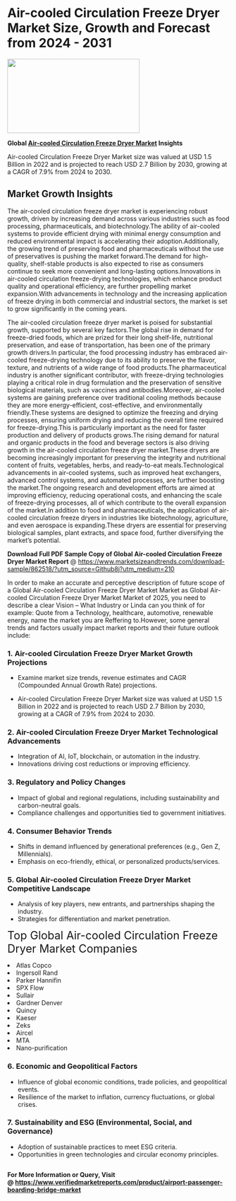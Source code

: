 <H1>Air-cooled Circulation Freeze Dryer Market Size, Growth and Forecast from 2024 - 2031</H1><img class="aligncenter size-medium wp-image-584254" src="https://thirdeyenews.in/wp-content/uploads/2024/09/Global-Market-Research-300x168.jpeg" alt="" width="300" height="168" /><p><strong>Global&nbsp;<a href="https://www.marketsizeandtrends.com/download-sample/862518/?utm_source=Github8j?utm_medium=210">Air-cooled Circulation Freeze Dryer Market</a> Insights</strong></p><p>Air-cooled Circulation Freeze Dryer Market size was valued at USD 1.5 Billion in 2022 and is projected to reach USD 2.7 Billion by 2030, growing at a CAGR of 7.9% from 2024 to 2030.</p><p><h2>Market Growth Insights</h2> <p>The air-cooled circulation freeze dryer market is experiencing robust growth, driven by increasing demand across various industries such as food processing, pharmaceuticals, and biotechnology.The ability of air-cooled systems to provide efficient drying with minimal energy consumption and reduced environmental impact is accelerating their adoption.Additionally, the growing trend of preserving food and pharmaceuticals without the use of preservatives is pushing the market forward.The demand for high-quality, shelf-stable products is also expected to rise as consumers continue to seek more convenient and long-lasting options.Innovations in air-cooled circulation freeze-drying technologies, which enhance product quality and operational efficiency, are further propelling market expansion.With advancements in technology and the increasing application of freeze drying in both commercial and industrial sectors, the market is set to grow significantly in the coming years.</p> <p>The air-cooled circulation freeze dryer market is poised for substantial growth, supported by several key factors.The global rise in demand for freeze-dried foods, which are prized for their long shelf-life, nutritional preservation, and ease of transportation, has been one of the primary growth drivers.In particular, the food processing industry has embraced air-cooled freeze-drying technology due to its ability to preserve the flavor, texture, and nutrients of a wide range of food products.The pharmaceutical industry is another significant contributor, with freeze-drying technologies playing a critical role in drug formulation and the preservation of sensitive biological materials, such as vaccines and antibodies.Moreover, air-cooled systems are gaining preference over traditional cooling methods because they are more energy-efficient, cost-effective, and environmentally friendly.These systems are designed to optimize the freezing and drying processes, ensuring uniform drying and reducing the overall time required for freeze-drying.This is particularly important as the need for faster production and delivery of products grows.The rising demand for natural and organic products in the food and beverage sectors is also driving growth in the air-cooled circulation freeze dryer market.These dryers are becoming increasingly important for preserving the integrity and nutritional content of fruits, vegetables, herbs, and ready-to-eat meals.Technological advancements in air-cooled systems, such as improved heat exchangers, advanced control systems, and automated processes, are further boosting the market.The ongoing research and development efforts are aimed at improving efficiency, reducing operational costs, and enhancing the scale of freeze-drying processes, all of which contribute to the overall expansion of the market.In addition to food and pharmaceuticals, the application of air-cooled circulation freeze dryers in industries like biotechnology, agriculture, and even aerospace is expanding.These dryers are essential for preserving biological samples, plant extracts, and space food, further diversifying the market’s potential.<p><span class=""><strong>Download Full PDF Sample Copy of Global Air-cooled Circulation Freeze Dryer Market Report</strong> @ <a href="https://www.marketsizeandtrends.com/download-sample/862518/?utm_source=Github8j?utm_medium=210" target="_blank">https://www.marketsizeandtrends.com/download-sample/862518/?utm_source=Github8j?utm_medium=210</a></span></p><p>In order to make an accurate and perceptive description of future scope of a Global&nbsp;Air-cooled Circulation Freeze Dryer Market Market as Global&nbsp;Air-cooled Circulation Freeze Dryer Market Market of 2025, you need to describe a clear Vision &ndash; What Industry or Linda can you think of for example: Quote from a Technology, healthcare, automotive, renewable energy, name the market you are Reffering to.However, some general trends and factors usually impact market reports and their future outlook include:</p><h3>1.&nbsp;<strong>Air-cooled Circulation Freeze Dryer Market Growth Projections</strong></h3><ul><li>Examine market size trends, revenue estimates and CAGR (Compounded Annual Growth Rate) projections.</li><li><p>Air-cooled Circulation Freeze Dryer Market size was valued at USD 1.5 Billion in 2022 and is projected to reach USD 2.7 Billion by 2030, growing at a CAGR of 7.9% from 2024 to 2030.</p></li></ul><h3>2.&nbsp;<strong>Air-cooled Circulation Freeze Dryer Market Technological Advancements</strong></h3><ul><li>Integration of AI, IoT, blockchain, or automation in the industry.</li><li>Innovations driving cost reductions or improving efficiency.</li></ul><h3>3.&nbsp;<strong>Regulatory and Policy Changes</strong></h3><ul><li>Impact of global and regional regulations, including sustainability and carbon-neutral goals.</li><li>Compliance challenges and opportunities tied to government initiatives.</li></ul><h3>4.&nbsp;<strong>Consumer Behavior Trends</strong></h3><ul><li>Shifts in demand influenced by generational preferences (e.g., Gen Z, Millennials).</li><li>Emphasis on eco-friendly, ethical, or personalized products/services.</li></ul><h3>5.&nbsp;<strong>Global Air-cooled Circulation Freeze Dryer Market Competitive Landscape</strong></h3><ul><li>Analysis of key players, new entrants, and partnerships shaping the industry.</li><li>Strategies for differentiation and market penetration.</li></ul><p data-pm-slice="1 1 []"><span style="color: inherit; font-family: inherit; font-size: 25px;">Top Global Air-cooled Circulation Freeze Dryer Market Companies</span></p><div class="" data-test-id=""><p><li>Atlas Copco</li><li> Ingersoll Rand</li><li> Parker Hannifin</li><li> SPX Flow</li><li> Sullair</li><li> Gardner Denver</li><li> Quincy</li><li> Kaeser</li><li> Zeks</li><li> Aircel</li><li> MTA</li><li> Nano-purification</li></p></div><h3>6.&nbsp;<strong>Economic and Geopolitical Factors</strong></h3><ul><li>Influence of global economic conditions, trade policies, and geopolitical events.</li><li>Resilience of the market to inflation, currency fluctuations, or global crises.</li></ul><h3>7.&nbsp;<strong>Sustainability and ESG (Environmental, Social, and Governance)</strong></h3><ul><li>Adoption of sustainable practices to meet ESG criteria.</li><li>Opportunities in green technologies and circular economy principles.</li></ul><h2><strong style="font-size: 14px;">For More Information or Query, Visit @&nbsp;</strong><a style="background-color: #ffffff; font-size: 14px;" href="https://www.marketsizeandtrends.com/report/air-cooled-circulation-freeze-dryer-market/" target="_blank">https://www.verifiedmarketreports.com/product/airport-passenger-boarding-bridge-market</a></h2>